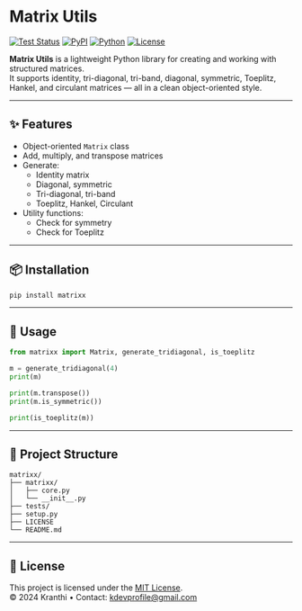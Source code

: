 # Matrix Utils

[![Test Status](https://github.com/devk-op/matrix-utils/actions/workflows/tests.yml/badge.svg)](https://github.com/devk-op/matrix-utils/actions)
[![PyPI](https://img.shields.io/pypi/v/matrixx)](https://pypi.org/project/matrixx)
[![Python](https://img.shields.io/pypi/pyversions/matrixx)](https://pypi.org/project/matrixx)
[![License](https://img.shields.io/pypi/l/matrixx)](https://pypi.org/project/matrixx)

**Matrix Utils** is a lightweight Python library for creating and working with structured matrices.  
It supports identity, tri-diagonal, tri-band, diagonal, symmetric, Toeplitz, Hankel, and circulant matrices — all in a clean object-oriented style.

---

## ✨ Features

- Object-oriented `Matrix` class
- Add, multiply, and transpose matrices
- Generate:
  - Identity matrix
  - Diagonal, symmetric
  - Tri-diagonal, tri-band
  - Toeplitz, Hankel, Circulant
- Utility functions:
  - Check for symmetry
  - Check for Toeplitz

---

## 📦 Installation

```bash
pip install matrixx
```

---

## 🚀 Usage

```python
from matrixx import Matrix, generate_tridiagonal, is_toeplitz

m = generate_tridiagonal(4)
print(m)

print(m.transpose())
print(m.is_symmetric())

print(is_toeplitz(m))
```

---

## 📂 Project Structure

```
matrixx/
├── matrixx/
│   ├── core.py
│   └── __init__.py
├── tests/
├── setup.py
├── LICENSE
└── README.md
```

---

## 📄 License

This project is licensed under the [MIT License](LICENSE).  
© 2024 Kranthi • Contact: [kdevprofile@gmail.com](mailto:kdevprofile@gmail.com)
